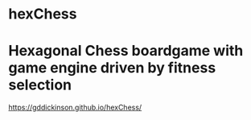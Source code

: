 # hexChess
# Hexagonal Chess boardgame with game engine driven by fitness selection
 https://gddickinson.github.io/hexChess/
